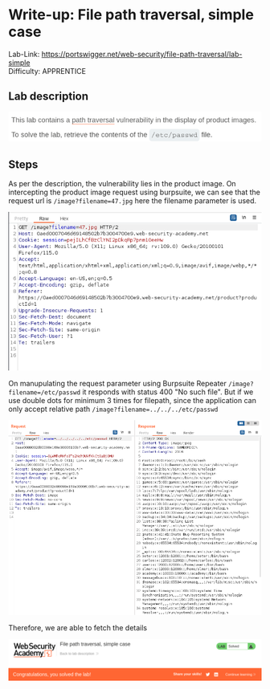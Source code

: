 # Write-up: File path traversal, simple case

Lab-Link: <https://portswigger.net/web-security/file-path-traversal/lab-simple>  
Difficulty: APPRENTICE  
  

## Lab description

![lab_description](img/1.png)

## Steps

As per the description, the vulnerability lies in the product image. On intercepting the product image request using burpsuite, we can see that the request url is `/image?filename=47.jpg` here the filename parameter is used.

![image_req](img/4.png)

On manupulating the request parameter using Burpsuite Repeater `/image?filename=/etc/passwd` it responds with status 400 "No such file". But if we use double dots for minimum 3 times for filepath, since the application can only accept relative path `/image?filename=../../../etc/passwd`

![path_traversal_vul](img/2.png)

Therefore, we are able to fetch the details

![success](img/3.png)
